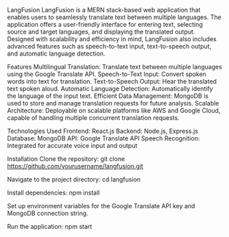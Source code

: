 LangFusion LangFusion is a MERN stack-based web application that enables users to seamlessly translate text between multiple languages. The application offers a user-friendly interface for entering text, selecting source and target languages, and displaying the translated output. Designed with scalability and efficiency in mind, LangFusion also includes advanced features such as speech-to-text input, text-to-speech output, and automatic language detection.

Features Multilingual Translation: Translate text between multiple languages using the Google Translate API. Speech-to-Text Input: Convert spoken words into text for translation. Text-to-Speech Output: Hear the translated text spoken aloud. Automatic Language Detection: Automatically identify the language of the input text. Efficient Data Management: MongoDB is used to store and manage translation requests for future analysis. Scalable Architecture: Deployable on scalable platforms like AWS and Google Cloud, capable of handling multiple concurrent translation requests.

Technologies Used Frontend: React.js Backend: Node.js, Express.js Database: MongoDB API: Google Translate API Speech Recognition: Integrated for accurate voice input and output

Installation Clone the repository: git clone https://github.com/yourusername/langfusion.git

Navigate to the project directory: cd langfusion

Install dependencies: npm install

Set up environment variables for the Google Translate API key and MongoDB connection string.

Run the application: npm start
